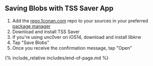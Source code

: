 ## Saving Blobs with TSS Saver App

1. Add the [repo.1conan.com](https://repo.1conan.com/) repo to your sources in your preferred [package manager](package-managers)
1. Download and install TSS Saver
1. If you're using unc0ver on iOS14, download and install libkrw
1. Tap "Save Blobs"
1. Once you receive the confirmation message, tap "Open"

{% include_relative includes/end-of-page.md %}
